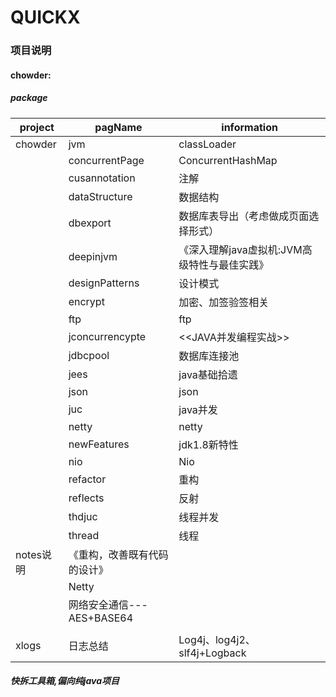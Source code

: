 # QUICKX

### 项目说明
#### chowder: 
##### package
project | pagName | information
-------|-------| -----|
chowder|jvm|classLoader
 |  |concurrentPage| ConcurrentHashMap
 |  | cusannotation| 注解
 |  | dataStructure| 数据结构
 |  | dbexport | 数据库表导出（考虑做成页面选择形式）
 |  | deepinjvm | 《深入理解java虚拟机:JVM高级特性与最佳实践》
 |  | designPatterns| 设计模式
 |  | encrypt| 加密、加签验签相关
 |  | ftp| ftp
 |  | jconcurrencypte | <<JAVA并发编程实战>>
 |  | jdbcpool | 数据库连接池
 |  | jees | java基础拾遗 
  |  | json | json 
 |  | juc | java并发
 |  | netty | netty
 |  | newFeatures | jdk1.8新特性
 |  | nio | Nio
 |  | refactor | 重构
 |  | reflects | 反射
 |  | thdjuc | 线程并发
 |  | thread | 线程
notes说明 | 《重构，改善既有代码的设计》 |  
 |  | Netty |   
 |  |网络安全通信---AES+BASE64 | 
 |  | | 
 xlogs |日志总结 | Log4j、log4j2、slf4j+Logback




##### 快拆工具箱,偏向纯java项目